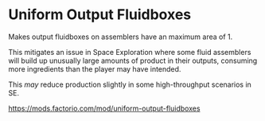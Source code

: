 Uniform Output Fluidboxes
=========================

Makes output fluidboxes on assemblers have an maximum area of 1.

This mitigates an issue in Space Exploration where some fluid assemblers will
build up unusually large amounts of product in their outputs, consuming more
ingredients than the player may have intended.

This *may* reduce production slightly in some high-throughput scenarios in SE.

https://mods.factorio.com/mod/uniform-output-fluidboxes
